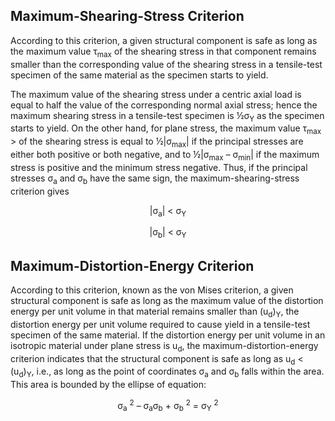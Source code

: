 
## Maximum-Shearing-Stress Criterion

According to this criterion, a given structural component is safe as long as the
maximum value τ<sub>max</sub> of the shearing stress in that component remains smaller than the
corresponding value of the shearing stress in a tensile-test specimen of the same
material as the specimen starts to yield.

The maximum value of the shearing stress under a centric axial load is equal to half
the value of the corresponding normal axial stress; hence the maximum shearing stress
in a tensile-test specimen is ½σ<sub>Y</sub> as the specimen starts to yield. On the other hand, for
plane stress, the maximum value τ<sub>max</sub> > of the shearing stress is equal to ½|σ<sub>max</sub>| if the
principal stresses are either both positive or both negative, and to ½|σ<sub>max</sub> – σ<sub>min</sub>| if the maximum stress is positive and the minimum stress negative. Thus, if the principal
stresses σ<sub>a</sub> and σ<sub>b</sub> have the same sign, the maximum-shearing-stress criterion gives

<p align = "center">|σ<sub>a</sub>| < σ<sub>Y</sub></p>       

<p align = "center">|σ<sub>b</sub>| < σ<sub>Y</sub></p>  


## Maximum-Distortion-Energy Criterion

According to this criterion, known as the von Mises criterion, a given structural component is safe as long as the maximum value of the distortion energy per unit volume in that material remains smaller than (u<sub>d</sub>)<sub>Y</sub>, the distortion energy per unit volume required to cause yield in a tensile-test specimen of the same material. If the distortion energy per unit volume in an isotropic material under plane stress is u<sub>d</sub>, the maximum-distortion-energy criterion indicates that the structural component is safe as long as u<sub>d</sub> < (u<sub>d</sub>)<sub>Y</sub>, i.e., as long as the point of coordinates σ<sub>a</sub> and σ<sub>b</sub> falls within the area. This area is bounded by the ellipse of equation:

<p align = "center">σ<sub>a</sub>
<sup>2</sup> – σ<sub>a</sub>σ<sub>b</sub> + σ<sub>b</sub>
<sup>2</sup> = σ<sub>Y</sub>
<sup>2</sup></p>
